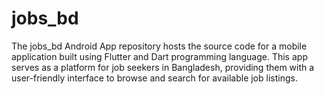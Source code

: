 # jobs_bd
 The jobs_bd Android App repository hosts the source code for a mobile application built using Flutter and Dart programming language. This app serves as a platform for job seekers in Bangladesh, providing them with a user-friendly interface to browse and search for available job listings.

